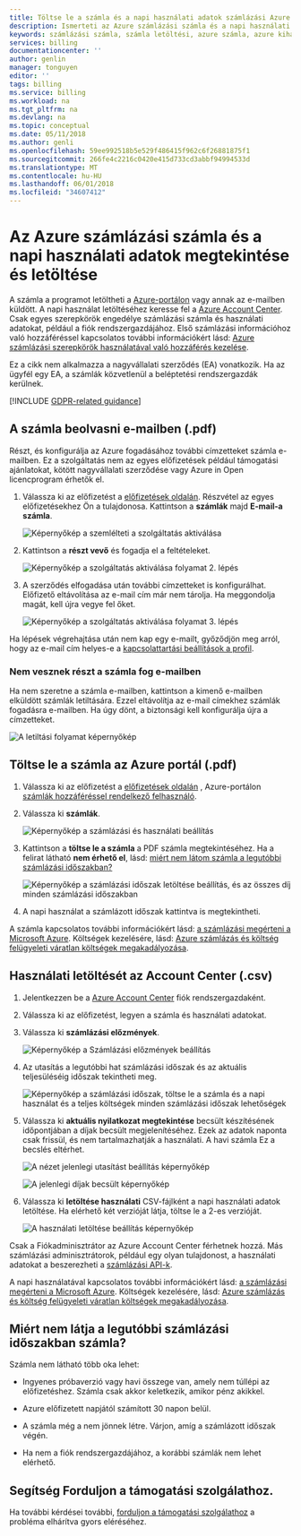 ```yaml
---
title: Töltse le a számla és a napi használati adatok számlázási Azure |} Microsoft Docs
description: Ismerteti az Azure számlázási számla és a napi használati adatok megtekintése és letöltése.
keywords: számlázási számla, számla letöltési, azure számla, azure kihasználtsága
services: billing
documentationcenter: ''
author: genlin
manager: tonguyen
editor: ''
tags: billing
ms.service: billing
ms.workload: na
ms.tgt_pltfrm: na
ms.devlang: na
ms.topic: conceptual
ms.date: 05/11/2018
ms.author: genli
ms.openlocfilehash: 59ee992518b5e529f486415f962c6f26881875f1
ms.sourcegitcommit: 266fe4c2216c0420e415d733cd3abbf94994533d
ms.translationtype: MT
ms.contentlocale: hu-HU
ms.lasthandoff: 06/01/2018
ms.locfileid: "34607412"
---
```

# <a name="download-or-view-your-azure-billing-invoice-and-daily-usage-data"></a>Az Azure számlázási számla és a napi használati adatok megtekintése és letöltése
A számla a programot letöltheti a [Azure-portálon](https://portal.azure.com/#blade/Microsoft_Azure_Billing/SubscriptionsBlade) vagy annak az e-mailben küldött. A napi használat letöltéséhez keresse fel a [Azure Account Center](https://account.azure.com/Subscriptions). Csak egyes szerepkörök engedélye számlázási számla és használati adatokat, például a fiók rendszergazdájához. Első számlázási információhoz való hozzáféréssel kapcsolatos további információkért lásd: [Azure számlázási szerepkörök használatával való hozzáférés kezelése](billing-manage-access.md).

Ez a cikk nem alkalmazza a nagyvállalati szerződés (EA) vonatkozik. Ha az ügyfél egy EA, a számlák közvetlenül a beléptetési rendszergazdák kerülnek.

[!INCLUDE [GDPR-related guidance](../../includes/gdpr-intro-sentence.md)]

## <a name="get-your-invoice-in-email-pdf"></a>A számla beolvasni e-mailben (.pdf)
Részt, és konfigurálja az Azure fogadásához további címzetteket számla e-mailben. Ez a szolgáltatás nem az egyes előfizetések például támogatási ajánlatokat, kötött nagyvállalati szerződése vagy Azure in Open licencprogram érhetők el.

1. Válassza ki az előfizetést a [előfizetések oldalán](https://portal.azure.com/#blade/Microsoft_Azure_Billing/SubscriptionsBlade). Részvétel az egyes előfizetésekhez Ön a tulajdonosa. Kattintson a **számlák** majd **E-mail-a számla**. 

    ![Képernyőkép a szemlélteti a szolgáltatás aktiválása](./media/billing-download-azure-invoice-daily-usage-date/InvoicesDeepLink.PNG)
    
2. Kattintson a **részt vevő** és fogadja el a feltételeket.

    ![Képernyőkép a szolgáltatás aktiválása folyamat 2. lépés](./media/billing-download-azure-invoice-daily-usage-date/InvoiceArticleStep2.PNG)
 
3. A szerződés elfogadása után további címzetteket is konfigurálhat. Előfizető eltávolítása az e-mail cím már nem tárolja. Ha meggondolja magát, kell újra vegye fel őket.

    ![Képernyőkép a szolgáltatás aktiválása folyamat 3. lépés](./media/billing-download-azure-invoice-daily-usage-date/InvoiceArticleStep3.PNG)
    
Ha lépések végrehajtása után nem kap egy e-mailt, győződjön meg arról, hogy az e-mail cím helyes-e a [kapcsolattartási beállítások a profil](https://account.windowsazure.com/profile).

### <a name="opt-out-from-getting-your-invoice-in-email"></a>Nem vesznek részt a számla fog e-mailben
Ha nem szeretne a számla e-mailben, kattintson a kimenő e-mailben elküldött számlák letiltására. Ezzel eltávolítja az e-mail címekhez számlák fogadásra e-mailben. Ha úgy dönt, a biztonsági kell konfigurálja újra a címzetteket.

 ![A letiltási folyamat képernyőkép](./media/billing-download-azure-invoice-daily-usage-date/InvoiceArticleStep4.PNG)

## <a name="download-invoice-from-azure-portal-pdf"></a>Töltse le a számla az Azure portál (.pdf)

1. Válassza ki az előfizetést a [előfizetések oldalán](https://portal.azure.com/#blade/Microsoft_Azure_Billing/SubscriptionsBlade) , Azure-portálon [számlák hozzáféréssel rendelkező felhasználó](billing-manage-access.md).

2. Válassza ki **számlák**. 

    ![Képernyőkép a számlázási és használati beállítás](./media/billing-download-azure-invoice-daily-usage-date/billingandusage.png) 

3. Kattintson a **töltse le a számla** a PDF számla megtekintéséhez. Ha a felirat látható **nem érhető el**, lásd: [miért nem látom számla a legutóbbi számlázási időszakban?](#noinvoice)

    ![Képernyőkép a számlázási időszak letöltése beállítás, és az összes díj minden számlázási időszakban](./media/billing-download-azure-invoice-daily-usage-date/billing4.png)

4. A napi használat a számlázott időszak kattintva is megtekintheti. 

A számla kapcsolatos további információkért lásd: [a számlázási megérteni a Microsoft Azure](billing-understand-your-bill.md). Költségek kezelésére, lásd: [Azure számlázás és költség felügyeleti váratlan költségek megakadályozása](billing-getting-started.md).

## <a name="download-usage-from-the-account-center-csv"></a>Használati letöltését az Account Center (.csv)

1. Jelentkezzen be a [Azure Account Center](https://account.windowsazure.com/subscriptions) fiók rendszergazdaként.

2. Válassza ki az előfizetést, legyen a számla és használati adatokat.

3. Válassza ki **számlázási előzmények**. 

    ![Képernyőkép a Számlázási előzmények beállítás](./media/billing-download-azure-invoice-daily-usage-date/Billinghisotry.png)

4. Az utasítás a legutóbbi hat számlázási időszak és az aktuális teljesüléséig időszak tekintheti meg. 

    ![Képernyőkép a számlázási időszak, töltse le a számla és a napi használat és a teljes költségek minden számlázási időszak lehetőségek](./media/billing-download-azure-invoice-daily-usage-date/billingSum.png)

5. Válassza ki **aktuális nyilatkozat megtekintése** becsült készítésének időpontjában a díjak becsült megjelenítéséhez. Ezek az adatok naponta csak frissül, és nem tartalmazhatják a használati. A havi számla Ez a becslés eltérhet.

    ![A nézet jelenlegi utasítást beállítás képernyőkép](./media/billing-download-azure-invoice-daily-usage-date/billingSum2.png)

    ![A jelenlegi díjak becsült képernyőkép](./media/billing-download-azure-invoice-daily-usage-date/billingSum3.png)

6. Válassza ki **letöltése használati** CSV-fájlként a napi használati adatok letöltése. Ha elérhető két verzióját látja, töltse le a 2-es verzióját.

    ![A használati letöltése beállítás képernyőkép](./media/billing-download-azure-invoice-daily-usage-date/DLusage.png)

Csak a Fiókadminisztrátor az Azure Account Center férhetnek hozzá. Más számlázási adminisztrátorok, például egy olyan tulajdonost, a használati adatokat a beszerezheti a [számlázási API-k](billing-usage-rate-card-overview.md).

A napi használatával kapcsolatos további információkért lásd: [a számlázási megérteni a Microsoft Azure](billing-understand-your-bill.md). Költségek kezelésére, lásd: [Azure számlázás és költség felügyeleti váratlan költségek megakadályozása](billing-getting-started.md).

## <a name="noinvoice"></a> Miért nem látja a legutóbbi számlázási időszakban számla?

Számla nem látható több oka lehet:

- Ingyenes próbaverzió vagy havi összege van, amely nem túllépi az előfizetéshez. Számla csak akkor keletkezik, amikor pénz akikkel.

- Azure előfizetett napjától számított 30 napon belül.

- A számla még a nem jönnek létre. Várjon, amíg a számlázott időszak végén.

- Ha nem a fiók rendszergazdájához, a korábbi számlák nem lehet elérhető.

## <a name="need-help-contact-support"></a>Segítség Forduljon a támogatási szolgálathoz.
Ha további kérdései további, [forduljon a támogatási szolgálathoz](https://portal.azure.com/?#blade/Microsoft_Azure_Support/HelpAndSupportBlade) a probléma elhárítva gyors eléréséhez.

